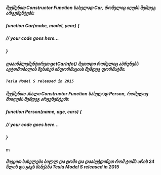 ##### შექმენით Constructor Function სახელად Car, რომელიც იღებს შემდეგ არგუმენტებს:
##### function Car(make, model, year) {
##### // your code goes here...
##### }

##### დააიმპლემენტირეთ getCarInfo() მეთოდი რომელიც აბრუნებს ავტომობილის შესახებ ინფორმაციას შემდეგ ფორმატში:
##### `Tesla Model S released in 2015`

##### შექმენით ახალი Constructor Function სახელად Person, რომელიც მიიღებს შემდეგ არგუმენტებს:

##### function Person(name, age, cars) {
##### // your code goes here...
##### }

m
##### მიეცით სახელები ბილლ და ტომი და დააბეჭდინეთ რომ ტომს არის 24 წლის და ყავს მანქანა Tesla Model S released in 2015
